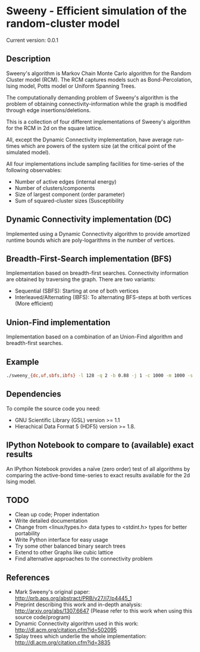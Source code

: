 # Sweeny  - Efficient simulation of the random-cluster model
Current version: 0.0.1
## Description
Sweeny's algorithm is Markov Chain Monte Carlo algorithm for the Random Cluster model (RCM).
The RCM captures models such as Bond-Percolation, Ising model, Potts model or Uniform Spanning Trees.

The computationally demanding problem of Sweeny's algorithm is the 
problem of obtaining connectivity-information while the graph is modified through
edge insertions/deletions. 

This is a collection of four different implementations of Sweeny's algorithm for the RCM
in 2d on the square lattice. 

All, except the Dynamic Connectivity implementation, have average run-times which are powers 
of the system size (at the critical point of the simulated model).

All four implementations include sampling facilities for time-series of the following 
observables:

* Number of active edges (internal energy)
* Number of clusters/components
* Size of largest component (order parameter)
* Sum of squared-cluster sizes (Susceptibility

## Dynamic Connectivity implementation (DC)
Implemented using a Dynamic Connectivity algorithm to provide amortized runtime bounds
which are poly-logarithms in the number of vertices. 

## Breadth-First-Search implementation (BFS)
Implementation based on breadth-first searches. Connectivity information are obtained
by traversing the graph. There are two variants: 

* Sequential (SBFS): Starting at one of both vertices
* Interleaved/Alternating (IBFS): To alternating BFS-steps at both vertices (More efficient)

## Union-Find implementation
Implementation based on a combination of an Union-Find algorithm and breadth-first searches.

## Example
```bash
./sweeny_{dc,uf,sbfs,ibfs} -l 128 -q 2 -b 0.88 -j 1 -c 1000 -m 1000 -s 14 -v
```

## Dependencies
To compile the source code you need:

* GNU Scientific Library (GSL) version >= 1.1
* Hierachical Data Format 5 (HDF5) version >= 1.8.

## IPython Notebook to compare to (available) exact results
An IPython Notebook provides a naïve (zero order) test of
all algorithms by comparing the active-bond time-series to 
exact results available for the 2d Ising model.

## TODO

* Clean up code; Proper indentation
* Write detailed documentation
* Change from <linux/types.h> data types to <stdint.h> types for better portability
* Write Python interface for easy usage
* Try some other balanced binary search trees
* Extend to other Graphs like cubic lattice
* Find alternative approaches to the connectivity problem

## References
* Mark Sweeny's original paper: http://prb.aps.org/abstract/PRB/v27/i7/p4445_1
* Preprint describing this work and in-depth analysis: http://arxiv.org/abs/1307.6647 (Please refer to this work when using this source code/program)
* Dynamic Connectivity algorithm used in this work: http://dl.acm.org/citation.cfm?id=502095
* Splay trees which underlie the whole implementation: http://dl.acm.org/citation.cfm?id=3835 
